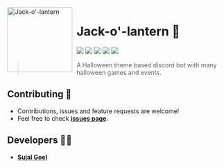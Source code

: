 <img width="150" height="150" align="left" style="float: left; margin: 0 10px 0 0;" alt="Jack-o'-lantern" src="https://cdn.discordapp.com/avatars/772437334394011648/a026e2fcf62c1d614fe1826f5de1bc0c.png?size=4096">

# Jack-o'-lantern 🎃

<a href="https://discord.js.org/#/"><img src="https://img.shields.io/badge/Discord.js-v13.1.0-3eaf7c.svg?logo=npm" /></a>
<a href="https://github.com/sujalgoel/Jack-o-lantern/stargazers"><img src="https://img.shields.io/github/stars/sujalgoel/Jack-o-lantern.svg?label=Stars" /></a>
<a href="https://github.com/sujalgoel/Jack-o-lantern/network/members"><img src="https://img.shields.io/github/forks/sujalgoel/Jack-o-lantern.svg?color=ff0000&label=Forks" /></a>
<a href="https://github.com/sujalgoel/Jack-o-lantern/blob/master/LICENSE"><img src="https://img.shields.io/badge/License-CC%20BY--NC--ND%204.0-orange" /></a>
<a href="http://jack-o-lantern.sujalgoel.engineer/"><img src="https://img.shields.io/badge/Website-Yes-amiajokegreen.svg" /></a>

> A Halloween theme based discord bot with many halloween games and events.

## Contributing 🤝

- Contributions, issues and feature requests are welcome!
- Feel free to check **[issues page](https://github.com/WekyDev/weky-npm/issues)**.

## Developers 👨‍💻

- **[Sujal Goel](https://github.com/sujalgoel/)**
